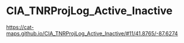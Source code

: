 # CIA_TNRProjLog_Active_Inactive

https://cat-maps.github.io/CIA_TNRProjLog_Active_Inactive/#11/41.8765/-87.6274
